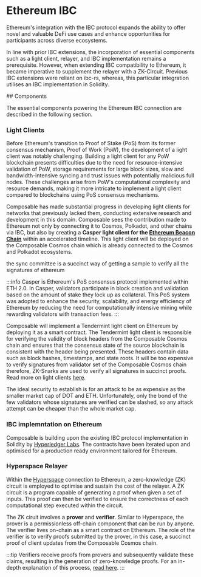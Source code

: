 # Ethereum IBC

Ethereum's integration with the IBC protocol expands the ability to offer novel and valuable DeFi use cases and enhance opportunities for participants across diverse ecosystems.

In line with prior IBC extensions, the incorporation of essential components such as a light client, relayer, and IBC implementation remains a prerequisite. However, when extending IBC compatibility to Ethereum, it became imperative to supplement the relayer with a ZK-Circuit. Previous IBC extensions were reliant on ibc-rs, whereas, this particular integration utilises an IBC implementation in Solidity.

## Components

The essential components powering the Ethereum IBC connection are described in the following section.

### Light Clients
Before Ethereum's transition to Proof of Stake (PoS) from its former consensus mechanism, Proof of Work (PoW), the development of a light client was notably challenging. Building a light client for any PoW blockchain presents difficulties due to the need for resource-intensive validation of PoW, storage requirements for large block sizes, slow and bandwidth-intensive syncing and trust issues with potentially malicious full nodes. These challenges arise from PoW's computational complexity and resource demands, making it more intricate to implement a light client compared to blockchains using PoS consensus mechanisms.

Composable has made substantial progress in developing light clients for networks that previously lacked them, conducting extensive research and development in this domain. Composable sees the contribution made to Ethereum not only by connecting it to Cosmos, Polkadot, and other chains via IBC, but also by creating a **Casper light client for the [Ethereum Beacon Chain](https://ethereum.org/en/roadmap/beacon-chain/#what-is-the-beacon-chain)** within an accelerated timeline. This light client will be deployed on the Composable Cosmos chain which is already connected to the Cosmos and Polkadot ecosystems.

the sync committee is a succinct way of getting a sample to verify all the signatures of ethereum 

:::info
Casper is Ethereum's PoS consensus protocol implemented within ETH 2.0. In Casper, validators participate in block creation and validation based on the amount of stake they lock up as collateral. This PoS system was adopted to enhance the security, scalability, and energy efficiency of Ethereum by reducing the need for computationally intensive mining while rewarding validators with transaction fees.
:::

Composable will implement a Tendermint light client on Ethereum by deploying it as a smart contract. The Tendermint light client is responsible for verifying the validity of block headers from the Composable Cosmos chain and ensures that the consensus state of the source blockchain is consistent with the header being presented. These headers contain data such as block hashes, timestamps, and state roots. It will be too expensive to verify signatures from  validator set of the Composable Cosmos chain therefore, ZK-Snarks are used to verify all signatures in succinct proofs. Read more on light clients [here](light-clients.md).

The ideal security to establish is for an attack to be as expensive as the smaller market cap of DOT and ETH. Unfortunately, only the bond of the few validators whose signatures are verified can be slashed, so any attack attempt can be cheaper than the whole market cap. 

### IBC implemntation on Ethereum
Composable is building upon the existing IBC protocol implementation in Solidity by [Hyperledger Labs](https://github.com/hyperledger-labs/yui-ibc-solidity). The contracts have been iterated upon and optimised for a production ready environment tailored for Ethereum. 

### Hyperspace Relayer
Within the [Hyperspace](hyperspace-relayer.md) connection to Ethereum, a zero-knowledge (ZK) circuit is employed to optimise and sustain the cost of the relayer. A ZK circuit is a program capable of generating a proof when given a set of inputs. This proof can then be verified to ensure the correctness of each computational step executed within the circuit. 

The ZK ciruit involves a **prover** and **verifier**. Similar to Hyperspace, the prover is a permissionless off-chain component that can be run by anyone. The verifier lives on-chain as a smart contract on Ethereum. The role of the verifier is to verify proofs submitted by the prover, in this case, a succinct proof of client updates from the Composable Cosmos chain.

:::tip
Verifiers receive proofs from provers and subsequently validate these claims, resulting in the generation of zero-knowledge proofs. For an in-depth explanation of this process, [read here](https://ethereum.org/en/developers/docs/zksnarks).
:::